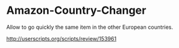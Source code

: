 Amazon-Country-Changer
======================

Allow to go quickly the same item in the other European countries.

http://userscripts.org/scripts/review/153961